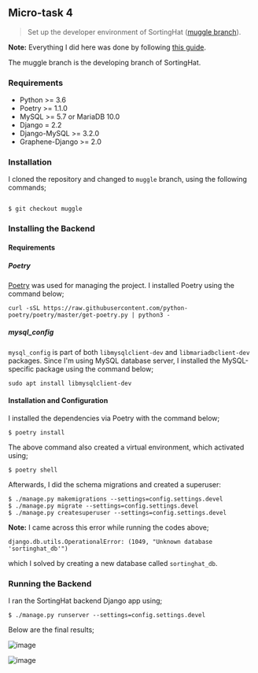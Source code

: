 ## Micro-task 4

> Set up the developer environment of SortingHat ([muggle branch](https://github.com/chaoss/grimoirelab-sortinghat/tree/muggle)).

**Note:** Everything I did here was done by following [this guide](https://github.com/chaoss/grimoirelab-sortinghat/tree/muggle).

The muggle branch is the developing branch of SortingHat.

### Requirements

- Python >= 3.6
- Poetry >= 1.1.0
- MySQL >= 5.7 or MariaDB 10.0
- Django = 2.2
- Django-MySQL >= 3.2.0
- Graphene-Django >= 2.0

### Installation

I cloned the repository and changed to `muggle` branch, using the following
commands;

```$ git clone https://github.com/chaoss/grimoirelab-sortinghat

$ git checkout muggle
```

### Installing the Backend

#### Requirements

##### Poetry

[Poetry](https://python-poetry.org/docs/) was used for managing the project. I installed Poetry using the command below;

```curl -sSL https://raw.githubusercontent.com/python-poetry/poetry/master/get-poetry.py | python3 -```

##### mysql_config

`mysql_config` is part of both `libmysqlclient-dev` and `libmariadbclient-dev` packages. 
Since I'm using MySQL database server, I installed the MySQL-specific package using the command below;

```sudo apt install libmysqlclient-dev```

#### Installation and Configuration

I installed the dependencies via Poetry with the command below;

```$ poetry install```

The above command also created a virtual environment, which activated using;

```$ poetry shell```

Afterwards, I did the schema migrations and created a superuser:

```
$ ./manage.py makemigrations --settings=config.settings.devel
$ ./manage.py migrate --settings=config.settings.devel
$ ./manage.py createsuperuser --settings=config.settings.devel
```
**Note:** I came across this error while running the codes above;

```django.db.utils.OperationalError: (1049, "Unknown database 'sortinghat_db'")```

which I solved by creating a new database called `sortinghat_db`.

### Running the Backend

I ran the SortingHat backend Django app using;

`$ ./manage.py runserver --settings=config.settings.devel`

Below are the final results;

![image](https://user-images.githubusercontent.com/45284829/113215123-541c4d00-9272-11eb-9fba-007d326b0e60.png)

![image](https://user-images.githubusercontent.com/45284829/113215523-defd4780-9272-11eb-8550-1ce79a2693ce.png)

